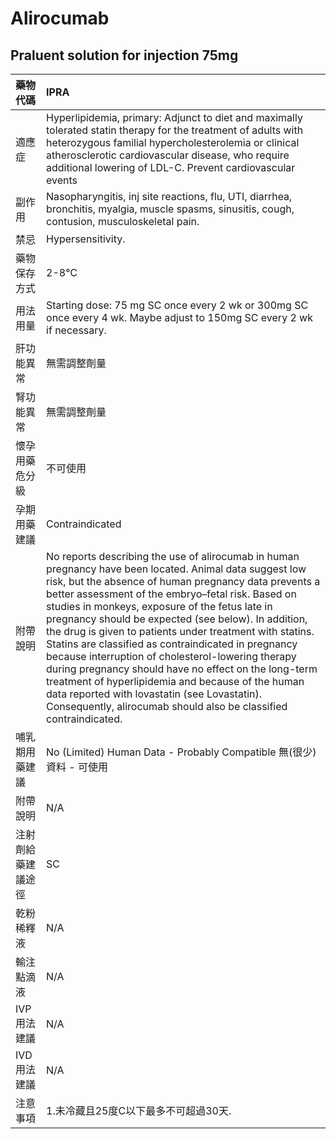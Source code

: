 # Alirocumab

## Praluent solution for injection 75mg

| 藥物代碼           | IPRA                                                                                                                                                                                                                                                                                                                                                                                                                                                                                                                                                                                                                                                                                                                                      |
|:-------------------|:------------------------------------------------------------------------------------------------------------------------------------------------------------------------------------------------------------------------------------------------------------------------------------------------------------------------------------------------------------------------------------------------------------------------------------------------------------------------------------------------------------------------------------------------------------------------------------------------------------------------------------------------------------------------------------------------------------------------------------------|
| 適應症             | Hyperlipidemia, primary:  Adjunct to diet and maximally tolerated statin therapy for the treatment of adults with heterozygous familial hypercholesterolemia or clinical atherosclerotic cardiovascular disease, who require additional lowering of LDL-C. Prevent cardiovascular events                                                                                                                                                                                                                                                                                                                                                                                                                                                  |
| 副作用             | Nasopharyngitis, inj site reactions, flu, UTI, diarrhea, bronchitis, myalgia, muscle spasms, sinusitis, cough, contusion, musculoskeletal pain.                                                                                                                                                                                                                                                                                                                                                                                                                                                                                                                                                                                           |
| 禁忌               | Hypersensitivity.                                                                                                                                                                                                                                                                                                                                                                                                                                                                                                                                                                                                                                                                                                                         |
| 藥物保存方式       | 2-8°C                                                                                                                                                                                                                                                                                                                                                                                                                                                                                                                                                                                                                                                                                                                                     |
| 用法用量           | Starting dose: 75 mg SC once every 2 wk or 300mg SC once every 4 wk. Maybe adjust to 150mg SC every 2 wk if necessary.                                                                                                                                                                                                                                                                                                                                                                                                                                                                                                                                                                                                                    |
| 肝功能異常         | 無需調整劑量                                                                                                                                                                                                                                                                                                                                                                                                                                                                                                                                                                                                                                                                                                                              |
| 腎功能異常         | 無需調整劑量                                                                                                                                                                                                                                                                                                                                                                                                                                                                                                                                                                                                                                                                                                                              |
| 懷孕用藥危分級     | 不可使用                                                                                                                                                                                                                                                                                                                                                                                                                                                                                                                                                                                                                                                                                                                                  |
| 孕期用藥建議       | Contraindicated                                                                                                                                                                                                                                                                                                                                                                                                                                                                                                                                                                                                                                                                                                                           |
| 附帶說明           | No reports describing the use of alirocumab in human pregnancy have been located. Animal data suggest low risk, but the absence of human pregnancy data prevents a better assessment of the embryo–fetal risk. Based on studies in monkeys, exposure of the fetus late in pregnancy should be expected (see below). In addition, the drug is given to patients under treatment with statins. Statins are classified as contraindicated in pregnancy because interruption of cholesterol-lowering therapy during pregnancy should have no effect on the long-term treatment of hyperlipidemia and because of the human data reported with lovastatin (see Lovastatin). Consequently, alirocumab should also be classified contraindicated. |
| 哺乳期用藥建議     | No (Limited) Human Data - Probably Compatible 無(很少)資料 - 可使用                                                                                                                                                                                                                                                                                                                                                                                                                                                                                                                                                                                                                                                                       |
| 附帶說明           | N/A                                                                                                                                                                                                                                                                                                                                                                                                                                                                                                                                                                                                                                                                                                                                       |
| 注射劑給藥建議途徑 | SC                                                                                                                                                                                                                                                                                                                                                                                                                                                                                                                                                                                                                                                                                                                                        |
| 乾粉稀釋液         | N/A                                                                                                                                                                                                                                                                                                                                                                                                                                                                                                                                                                                                                                                                                                                                       |
| 輸注點滴液         | N/A                                                                                                                                                                                                                                                                                                                                                                                                                                                                                                                                                                                                                                                                                                                                       |
| IVP 用法建議       | N/A                                                                                                                                                                                                                                                                                                                                                                                                                                                                                                                                                                                                                                                                                                                                       |
| IVD 用法建議       | N/A                                                                                                                                                                                                                                                                                                                                                                                                                                                                                                                                                                                                                                                                                                                                       |
| 注意事項           | 1.未冷藏且25度C以下最多不可超過30天.                                                                                                                                                                                                                                                                                                                                                                                                                                                                                                                                                                                                                                                                                                      |

